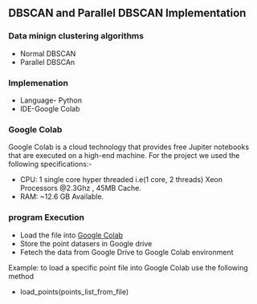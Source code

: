 ## DBSCAN and  Parallel DBSCAN Implementation 

### Data minign clustering algorithms
* Normal DBSCAN
* Parallel DBSCAn

### Implemenation 
* Language- Python
* IDE-Google Colab 


### Google Colab

Google Colab is a cloud technology that provides free Jupiter notebooks that are executed on a high-end machine. For the project we used the following specifications:- 

* CPU: 1 single core hyper threaded i.e(1 core, 2 threads) Xeon Processors @2.3Ghz , 45MB Cache.
* RAM: ~12.6 GB Available.

### program Execution
 * Load the file into [Google Colab](https://colab.research.google.com/?utm_source=scs-index)
 * Store the point datasers in Google drive
 * Fetech the data from Google Drive to Google Colab environment
 
  Example: to load a specific point file into Google Colab use the following method
 *  load_points(points_list_from_file)

